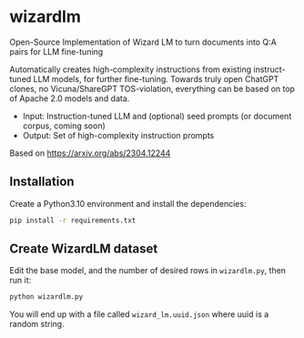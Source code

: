 # wizardlm
Open-Source Implementation of Wizard LM to turn documents into Q:A pairs for LLM fine-tuning

Automatically creates high-complexity instructions from existing instruct-tuned LLM models, for further fine-tuning. Towards truly open ChatGPT clones, no Vicuna/ShareGPT TOS-violation, everything can be based on top of Apache 2.0 models and data.

- Input: Instruction-tuned LLM and (optional) seed prompts (or document corpus, coming soon)
- Output: Set of high-complexity instruction prompts

Based on https://arxiv.org/abs/2304.12244

## Installation
Create a Python3.10 environment and install the dependencies:

```bash
pip install -r requirements.txt
```

## Create WizardLM dataset

Edit the base model, and the number of desired rows in `wizardlm.py`, then run it:

```bash
python wizardlm.py
```

You will end up with a file called `wizard_lm.uuid.json` where uuid is a random string.
